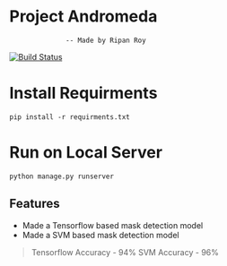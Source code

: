 # Project Andromeda
                  -- Made by Ripan Roy


[![Build Status](https://travis-ci.org/joemccann/dillinger.svg?branch=master)](https://travis-ci.org/joemccann/dillinger)

# Install Requirments
`pip install -r requirments.txt`

# Run on Local Server
`python manage.py runserver`
## Features

- Made a Tensorflow based mask detection model  
- Made a SVM based mask detection model


> Tensorflow Accuracy - 94%
> SVM Accuracy - 96%


